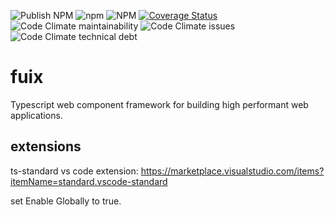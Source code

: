 ![Publish NPM](https://github.com/martinrossil/fuix/workflows/Publish%20NPM/badge.svg)
![npm](https://img.shields.io/npm/v/fuix)
![NPM](https://img.shields.io/npm/l/enta)
[![Coverage Status](https://coveralls.io/repos/github/martinrossil/fuix/badge.svg?branch=main)](https://coveralls.io/github/martinrossil/fuix?branch=main)
![Code Climate maintainability](https://img.shields.io/codeclimate/maintainability-percentage/martinrossil/fuix)
![Code Climate issues](https://img.shields.io/codeclimate/issues/martinrossil/fuix)
![Code Climate technical debt](https://img.shields.io/codeclimate/tech-debt/martinrossil/fuix)

# fuix
Typescript web component framework for building high performant web applications.  

## extensions
ts-standard vs code extension: https://marketplace.visualstudio.com/items?itemName=standard.vscode-standard

set Enable Globally to true.